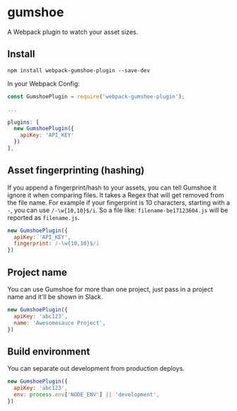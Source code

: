 # gumshoe
A Webpack plugin to watch your asset sizes.

## Install
`npm install webpack-gumshoe-plugin --save-dev`

In your Webpack Config:
```javascript
const GumshoePlugin = require('webpack-gumshoe-plugin');

...

plugins: [
  new GumshoePlugin({
    apiKey: 'API_KEY'
  })
],
```

## Asset fingerprinting (hashing)
If you append a fingerprint/hash to your assets, you can tell
Gumshoe it ignore it when comparing files. It takes a Regex
that will get removed from the file name. For example if your
fingerprint is 10 characters, starting with a `-`, you can use
`/-\w{10,10}$/i`. So a file like: `filename-be17123604.js` will
be reported as `filename.js`.

```javascript
new GumshoePlugin({
  apiKey: 'API_KEY',
  fingerprint: /-\w{10,10}$/i
})
```

## Project name
You can use Gumshoe for more than one project, just pass
in a project name and it'll be shown in Slack.

```javascript
new GumshoePlugin({
  apiKey: 'abc123',
  name: 'Awesomesauce Project',
})
```


## Build environment
You can separate out development from production deploys.

```javascript
new GumshoePlugin({
  apiKey: 'abc123',
  env: process.env['NODE_ENV'] || 'development',
})
```
